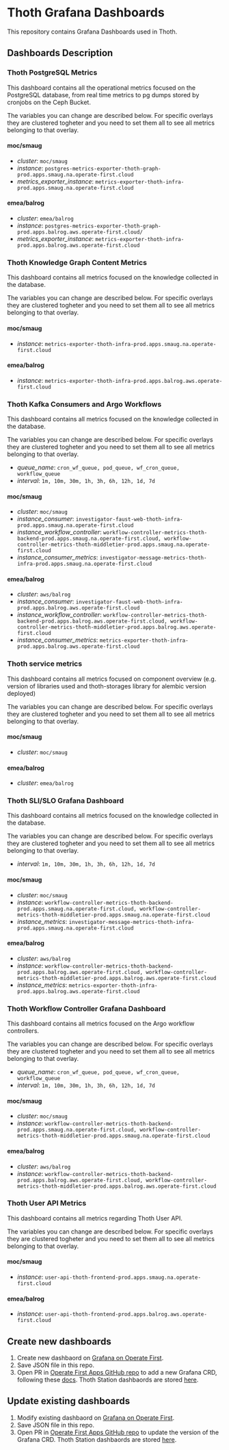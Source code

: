 # Thoth Grafana Dashboards

This repository contains Grafana Dashboards used in Thoth.

## Dashboards Description

### Thoth PostgreSQL Metrics

This dashboard contains all the operational metrics focused on the PostgreSQL database, from real time metrics to pg dumps stored by cronjobs on the Ceph Bucket.

The variables you can change are described below. For specific overlays they are clustered togheter and you need to set them all to see all metrics belonging to that overlay.

#### moc/smaug

- *cluster*: `moc/smaug`
- *instance*: `postgres-metrics-exporter-thoth-graph-prod.apps.smaug.na.operate-first.cloud`
- *metrics_exporter_instance*: `metrics-exporter-thoth-infra-prod.apps.smaug.na.operate-first.cloud`

#### emea/balrog

- *cluster*: `emea/balrog`
- *instance*: `postgres-metrics-exporter-thoth-graph-prod.apps.balrog.aws.operate-first.cloud/`
- *metrics_exporter_instance*: `metrics-exporter-thoth-infra-prod.apps.balrog.aws.operate-first.cloud`


### Thoth Knowledge Graph Content Metrics

This dashboard contains all metrics focused on the knowledge collected in the database.

The variables you can change are described below. For specific overlays they are clustered togheter and you need to set them all to see all metrics belonging to that overlay.

#### moc/smaug

- *instance*: `metrics-exporter-thoth-infra-prod.apps.smaug.na.operate-first.cloud`

#### emea/balrog

- *instance*: `metrics-exporter-thoth-infra-prod.apps.balrog.aws.operate-first.cloud`


### Thoth Kafka Consumers and Argo Workflows

This dashboard contains all metrics focused on the knowledge collected in the database.

The variables you can change are described below. For specific overlays they are clustered togheter and you need to set them all to see all metrics belonging to that overlay.

- *queue_name*: `cron_wf_queue, pod_queue, wf_cron_queue, workflow_queue`
- *interval*: `1m, 10m, 30m, 1h, 3h, 6h, 12h, 1d, 7d`

#### moc/smaug

- *cluster*: `moc/smaug`
- *instance_consumer*: `investigator-faust-web-thoth-infra-prod.apps.smaug.na.operate-first.cloud`
- *instance_workflow_controller*: `workflow-controller-metrics-thoth-backend-prod.apps.smaug.na.operate-first.cloud, workflow-controller-metrics-thoth-middletier-prod.apps.smaug.na.operate-first.cloud`
- *instance_consumer_metrics*: `investigator-message-metrics-thoth-infra-prod.apps.smaug.na.operate-first.cloud`

#### emea/balrog

- *cluster*: `aws/balrog`
- *instance_consumer*: `investigator-faust-web-thoth-infra-prod.apps.balrog.aws.operate-first.cloud`
- *instance_workflow_controller*: `workflow-controller-metrics-thoth-backend-prod.apps.balrog.aws.operate-first.cloud, workflow-controller-metrics-thoth-middletier-prod.apps.balrog.aws.operate-first.cloud`
- *instance_consumer_metrics*: `metrics-exporter-thoth-infra-prod.apps.balrog.aws.operate-first.cloud`


### Thoth service metrics

This dashboard contains all metrics focused on component overview (e.g. version of libraries used and thoth-storages library for alembic version deployed)

The variables you can change are described below. For specific overlays they are clustered togheter and you need to set them all to see all metrics belonging to that overlay.

#### moc/smaug

- *cluster*: `moc/smaug`

#### emea/balrog

- *cluster*: `emea/balrog`

### Thoth SLI/SLO Grafana Dashboard

This dashboard contains all metrics focused on the knowledge collected in the database.

The variables you can change are described below. For specific overlays they are clustered togheter and you need to set them all to see all metrics belonging to that overlay.

- *interval*: `1m, 10m, 30m, 1h, 3h, 6h, 12h, 1d, 7d`

#### moc/smaug

- *cluster*: `moc/smaug`
- *instance*: `workflow-controller-metrics-thoth-backend-prod.apps.smaug.na.operate-first.cloud, workflow-controller-metrics-thoth-middletier-prod.apps.smaug.na.operate-first.cloud`
- *instance_metrics*: `investigator-message-metrics-thoth-infra-prod.apps.smaug.na.operate-first.cloud`

#### emea/balrog

- *cluster*: `aws/balrog`
- *instance*: `workflow-controller-metrics-thoth-backend-prod.apps.balrog.aws.operate-first.cloud, workflow-controller-metrics-thoth-middletier-prod.apps.balrog.aws.operate-first.cloud`
- *instance_metrics*: `metrics-exporter-thoth-infra-prod.apps.balrog.aws.operate-first.cloud`


### Thoth Workflow Controller Grafana Dashboard

This dashboard contains all metrics focused on the Argo workflow controllers.

The variables you can change are described below. For specific overlays they are clustered togheter and you need to set them all to see all metrics belonging to that overlay.

- *queue_name*: `cron_wf_queue, pod_queue, wf_cron_queue, workflow_queue`
- *interval*: `1m, 10m, 30m, 1h, 3h, 6h, 12h, 1d, 7d`

#### moc/smaug

- *cluster*: `moc/smaug`
- *instance*: `workflow-controller-metrics-thoth-backend-prod.apps.smaug.na.operate-first.cloud, workflow-controller-metrics-thoth-middletier-prod.apps.smaug.na.operate-first.cloud`

#### emea/balrog

- *cluster*: `aws/balrog`
- *instance*: `workflow-controller-metrics-thoth-backend-prod.apps.balrog.aws.operate-first.cloud, workflow-controller-metrics-thoth-middletier-prod.apps.balrog.aws.operate-first.cloud`

### Thoth User API Metrics

This dashboard contains all metrics regarding Thoth User API.

The variables you can change are described below. For specific overlays they are clustered togheter and you need to set them all to see all metrics belonging to that overlay.

#### moc/smaug
- *instance*: `user-api-thoth-frontend-prod.apps.smaug.na.operate-first.cloud`

#### emea/balrog
- *instance*: `user-api-thoth-frontend-prod.apps.balrog.aws.operate-first.cloud`


## Create new dashboards

1. Create new dashbaord on [Grafana on Operate First](https://grafana.operate-first.cloud/).
2. Save JSON file in this repo.
3. Open PR in [Operate First Apps GitHub repo](https://github.com/operate-first/apps) to add a new Grafana CRD, following these [docs](https://github.com/operate-first/apps/blob/master/docs/content/grafana/add_grafana_dashboard.md).
Thoth Station dashbaords are stored [here](https://github.com/operate-first/apps/tree/master/grafana/overlays/moc/smaug/dashboards/thoth-station).


## Update existing dashboards

1. Modify existing dashbaord on [Grafana on Operate First](https://grafana.operate-first.cloud/).
2. Save JSON file in this repo.
3. Open PR in [Operate First Apps GitHub repo](https://github.com/operate-first/apps) to update the version of the Grafana CRD. Thoth Station dashbaords are stored [here](https://github.com/operate-first/apps/tree/master/grafana/overlays/moc/smaug/dashboards/thoth-station).
